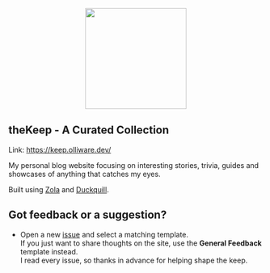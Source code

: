 <p align="center">
  <img src="https://github.com/user-attachments/assets/15d0d062-a25c-4d02-a7dd-82fb6c9951c2" width="200" />
</p>

## theKeep - A Curated Collection

Link: https://keep.olliware.dev/

My personal blog website focusing on interesting stories, trivia, guides and showcases of anything that catches my eyes.

Built using [Zola](https://www.getzola.org/) and [Duckquill](https://www.getzola.org/themes/duckquill/).

## Got feedback or a suggestion?

- Open a new [issue](https://github.com/OlliWare/theKeep/issues) and select a matching template.  
If you just want to share thoughts on the site, use the **General Feedback** template instead.  
I read every issue, so thanks in advance for helping shape the keep.
